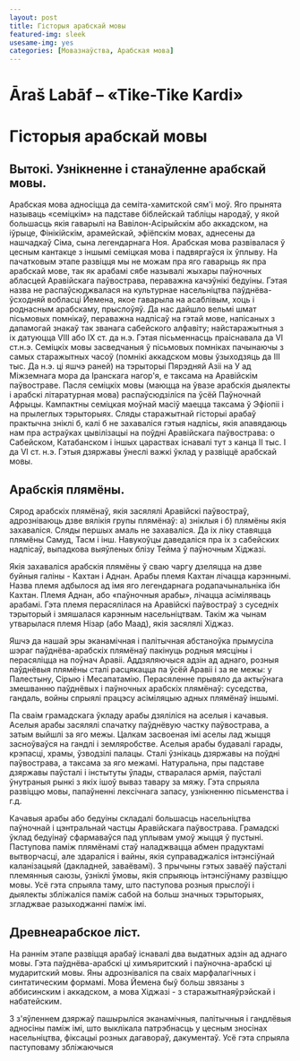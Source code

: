 ```yaml
---
layout: post
title: Гісторыя арабскай мовы
featured-img: sleek
usesame-img: yes
categories: [Мовазнаўства, Арабская мова]
---
```


# Āraš Labāf – «Tike-Tike Kardi»


# Гісторыя арабскай мовы

## Вытокі. Узнікненне і станаўленне арабскай мовы.

Арабская мова адносіцца да семіта-хамитской сям'і моў. Яго прынята называць «семіцкім» на падставе біблейскай табліцы народаў, у якой большасць якія гаварылі на Вавілон-Асірыйскім або аккадском, на іўрыце, Фінікійскім, арамейскай, эфіёпскім мовах, аднесены да нашчадкаў Сіма, сына легендарнага Ноя. Арабская мова развівалася ў цесным кантакце з іншымі семіцкая мова і падвяргаўся іх ўплыву. На пачатковым этапе развіцця мы не можам пра яго гаварыць як пра арабскай мове, так як арабамі сябе называлі жыхары паўночных абласцей Аравійскага паўвострава, пераважна качэўнікі бедуіны. Гэтая назва не распаўсюджвалася на культурнае насельніцтва паўднёва-ўсходняй вобласці Йемена, якое гаварыла на асаблівым, хоць і роднасным арабскаму, прыслоўяў. Да нас дайшло вельмі шмат пісьмовых помнікаў, пераважна надпісаў на гэтай мове, напісаных з дапамогай знакаў так званага сабейского алфавіту; найстаражытныя з іх датуюцца VIII або IX ст. да н.э. Гэтая пісьменнасць праіснавала да VI ст.н.э. Семіцкіх мовы засведчаныя ў пісьмовых помніках пачынаючы з самых старажытных часоў (помнікі аккадском мовы ўзыходзяць да III тыс. Да н.э. ці яшчэ раней) на тэрыторыі Пярэдняй Азіі на У ад Міжземнага мора да Іранскага нагор'я, е таксама на Аравійскім паўвостраве. Пасля семіцкіх мовы (маюцца на ўвазе арабскія дыялекты і арабскі літаратурная мова) распаўсюдзіліся па ўсёй Паўночнай Афрыцы. Кампактны семіцкая моўнай масіў маецца таксама ў Эфіопіі і на прылеглых тэрыторыях. Сляды старажытнай гісторыі арабаў практычна зніклі б, калі б не захаваліся гэтыя надпісы, якія апавядаюць нам пра астраўках цывілізацыі на поўдні Аравійскага паўвострава: о Сабейском, Катабанском і іншых цараствах існавалі тут з канца II тыс. І да VI ст. н.э. Гэтыя дзяржавы ўнеслі важкі ўклад у развіццё арабскай мовы.

## Арабскія плямёны.

Сярод арабскіх плямёнаў, якія засялялі Аравійскі паўвостраў, адрозніваюць дзве вялікія групы плямёнаў: а) зніклыя і б) плямёны якія захаваліся. Сляды першых амаль не захаваліся. Да іх ліку ставяцца плямёны Самуд, Тасм і інш. Навукоўцы даведаліся пра іх з сабейских надпісаў, выпадкова выяўленых блізу Тейма ў паўночным Хіджазі.

Якія захаваліся арабскія плямёны ў сваю чаргу дзеляцца на дзве буйныя галіны - Кахтан і Аднан. Арабы племя Кахтан лічацца карэннымі. Назва племя адбылося ад імя яго легендарнага родапачынальніка ібн Кахтан. Племя Аднан, або «паўночныя арабы», лічацца асіміляваць арабамі. Гэта племя перасялілася на Аравійскі паўвостраў з суседніх тэрыторый і змяшалася карэнным насельніцтвам. Такім жа чынам утварылася племя Нізар (або Маад), якія засялялі Хіджаз.

Яшчэ да нашай эры эканамічная і палітычная абстаноўка прымусіла шэраг паўднёва-арабскіх плямёнаў пакінуць родныя мясціны і перасяліцца на поўнач Аравіі. Аддзяляючыся адзін ад аднаго, розныя паўднёвыя плямёны сталі расцякацца па ўсёй Аравіі і за яе межы: у Палестыну, Сірыю і Месапатамію. Перасяленне прывяло да актыўнага змешванню паўднёвых і паўночных арабскіх плямёнаў: суседства, гандаль, войны спрыялі працэсу асіміляцыю адных плямёнаў іншымі.

Па сваім грамадскага ўкладу арабы дзяліліся на аселыя і качавыя. Аселыя арабы засялялі спачатку паўднёвую частку паўвострава, а затым выйшлі за яго межы. Цалкам засвоеная імі аселы лад жыцця засноўваўся на гандлі і земляробстве. Аселыя арабы будавалі гарады, крэпасці, храмы, ўзводзілі палацы. Сталі ўзнікаць дзяржавы на поўдні паўвострава, а таксама за яго межамі. Натуральна, пры падставе дзяржавы паўсталі і інстытуты ўлады, стваралася армія, паўсталі ўнутраныя рынкі з якіх ішоў вываз тавару за мяжу. Гэта спрыяла развіццю мовы, папаўненні лексічнага запасу, узнікненню пісьменства і г.д.

Качавыя арабы або бедуіны складалі большасць насельніцтва паўночнай і цэнтральнай частцы Аравійскага паўвострава. Грамадскі ўклад бедуінаў сфармаваўся пад уплывам умоў жыцця ў пустыні. Паступова паміж плямёнамі стаў наладжвацца абмен прадуктамі вытворчасці, але здараліся і вайны, якія суправаджаліся інтэнсіўнай каланізацыяй (дакладней, заваёвамі). З прычыны гэтых заваёў паўсталі племянныя саюзы, ўзніклі ўмовы, якія спрыяюць інтэнсіўнаму развіццю мовы. Усё гэта спрыяла таму, што паступова розныя прыслоўі і дыялекты збліжаліся паміж сабой на больш значных тэрыторыях, згладжвае разыходжанні паміж імі.



## Древнеарабское ліст.

На раннім этапе развіцця арабаў існавалі два выдатных адзін ад аднаго мовы. Гэта паўднёва-арабскі ці химъяритский і паўночна-арабскі ці мударитский мовы. Яны адрозніваліся па сваіх марфалагічных і синтатическим формамі. Мова Йемена быў больш звязаны з аббисинским і аккадском, а мова Хіджазі - з старажытнаяўрэйскай і набатейским.

З з'яўленнем дзяржаў пашырыліся эканамічныя, палітычныя і гандлёвыя адносіны паміж імі, што выклікала патрэбнасць у цесным зносінах насельніцтва, фіксацыі розных дагавораў, дакументаў. Усё гэта спрыяла паступоваму збліжаючыся
